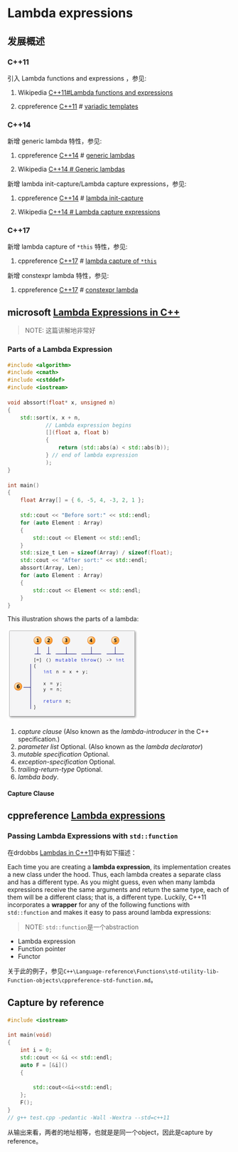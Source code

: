 # Lambda expressions



## 发展概述

### C++11

引入 Lambda functions and expressions ，参见:

1) Wikipedia [C++11#Lambda functions and expressions](https://infogalactic.com/info/C%2B%2B11#Lambda_functions_and_expressions)

2) cppreference [C++11](https://en.cppreference.com/w/cpp/11) # [variadic templates](https://en.cppreference.com/w/cpp/language/parameter_pack)



### C++14

新增 generic lambda 特性，参见: 

1) cppreference [C++14](https://en.cppreference.com/w/cpp/14) # [generic lambdas](https://en.cppreference.com/w/cpp/language/lambda)

2) Wikipedia [C++14 # Generic lambdas](https://infogalactic.com/info/C%2B%2B14#Generic_lambdas)

新增 lambda init-capture/Lambda capture expressions，参见:

1) cppreference [C++14](https://en.cppreference.com/w/cpp/14) # [lambda init-capture](https://en.cppreference.com/w/cpp/language/lambda)

2) Wikipedia [C++14 # Lambda capture expressions](https://infogalactic.com/info/C%2B%2B14#Lambda_capture_expressions)



### C++17

新增 lambda capture of `*this` 特性，参见: 

1) cppreference [C++17](https://en.cppreference.com/w/cpp/17) # [lambda capture of `*this`](https://en.cppreference.com/w/cpp/language/lambda#Lambda_capture)

新增 constexpr lambda 特性，参见:

1) cppreference [C++17](https://en.cppreference.com/w/cpp/17) # [constexpr lambda](https://en.cppreference.com/w/cpp/language/lambda)



## microsoft [Lambda Expressions in C++](https://docs.microsoft.com/en-us/cpp/cpp/lambda-expressions-in-cpp?view=vs-2019)

> NOTE: 这篇讲解地非常好

### Parts of a Lambda Expression

```c++
#include <algorithm>
#include <cmath>
#include <cstddef>
#include <iostream>

void abssort(float* x, unsigned n)
{
	std::sort(x, x + n,
			// Lambda expression begins
			[](float a, float b)
			{
				return (std::abs(a) < std::abs(b));
			} // end of lambda expression
			);
}

int main()
{
	float Array[] = { 6, -5, 4, -3, 2, 1 };

	std::cout << "Before sort:" << std::endl;
	for (auto Element : Array)
	{
		std::cout << Element << std::endl;
	}
	std::size_t Len = sizeof(Array) / sizeof(float);
	std::cout << "After sort:" << std::endl;
	abssort(Array, Len);
	for (auto Element : Array)
	{
		std::cout << Element << std::endl;
	}
}

```



This illustration shows the parts of a lambda:

![](./lambdaexpsyntax.png)

1. *capture clause* (Also known as the *lambda-introducer* in the C++ specification.)
2. *parameter list* Optional. (Also known as the *lambda declarator*)
3. *mutable specification* Optional.
4. *exception-specification* Optional.
5. *trailing-return-type* Optional.
6. *lambda body*.

#### Capture Clause



## cppreference [Lambda expressions](https://en.cppreference.com/w/cpp/language/lambda)





### Passing Lambda Expressions with `std::function`

在drdobbs [Lambdas in C++11](https://www.drdobbs.com/cpp/lambdas-in-c11/240168241)中有如下描述：

Each time you are creating a **lambda expression**, its implementation creates a new class under the hood. Thus, each lambda creates a separate class and has a different type. As you might guess, even when many lambda expressions receive the same arguments and return the same type, each of them will be a different class; that is, a different type. Luckily, C++11 incorporates a **wrapper** for any of the following functions with `std::function` and makes it easy to pass around lambda expressions:

> NOTE: `std::function`是一个abstraction

- Lambda expression
- Function pointer
- Functor



关于此的例子，参见`C++\Language-reference\Functions\std-utility-lib-Function-objects\cppreference-std-function.md`。



## Capture by reference



```C++
#include <iostream>

int main(void)
{
	int i = 0;
	std::cout << &i << std::endl;
	auto F = [&i]()
	{

		std::cout<<&i<<std::endl;
	};
	F();
}
// g++ test.cpp -pedantic -Wall -Wextra --std=c++11

```

从输出来看，两者的地址相等，也就是是同一个object，因此是capture by reference。